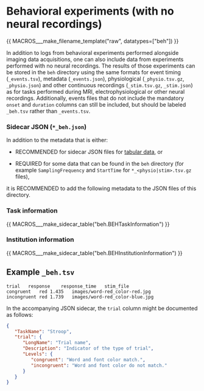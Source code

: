 # Behavioral experiments (with no neural recordings)

<!--
This block generates a filename templates.
The inputs for this macro can be found in the directory
  src/schema/rules/files/raw
and a guide for using macros can be found at
 https://github.com/bids-standard/bids-specification/blob/master/macros_doc.md
-->
{{ MACROS___make_filename_template("raw", datatypes=["beh"]) }}

In addition to logs from behavioral experiments performed alongside imaging data
acquisitions, one can also include data from experiments performed with no neural
recordings.
The results of those experiments can be stored in the `beh` directory using the same
formats for event timing (`_events.tsv`), metadata (`_events.json`),
physiological (`_physio.tsv.gz`, `_physio.json`)
and other continuous recordings (`_stim.tsv.gz`, `_stim.json`)
as for tasks performed during MRI, electrophysiological or other neural recordings.
Additionally, events files that do not include the mandatory `onset` and
`duration` columns can still be included, but should be labeled `_beh.tsv`
rather than `_events.tsv`.

### Sidecar JSON (`*_beh.json`)

In addition to the metadata that is either:

-   RECOMMENDED for sidecar JSON files for [tabular data](../common-principles.md#tabular-data), or

-   REQUIRED for some data that can be found in the `beh` directory
    (for example `SamplingFrequency` and `StartTime` for `*_<physio|stim>.tsv.gz` files),

it is RECOMMENDED to add the following metadata to the JSON files of this directory.

### Task information

<!-- This block generates a metadata table.
These tables are defined in
  src/schema/rules/sidecars
The definitions of the fields specified in these tables may be found in
  src/schema/objects/metadata.yaml
A guide for using macros can be found at
 https://github.com/bids-standard/bids-specification/blob/master/macros_doc.md
-->

{{ MACROS___make_sidecar_table("beh.BEHTaskInformation") }}

### Institution information

<!-- This block generates a metadata table.
These tables are defined in
  src/schema/rules/sidecars
The definitions of the fields specified in these tables may be found in
  src/schema/objects/metadata.yaml
A guide for using macros can be found at
 https://github.com/bids-standard/bids-specification/blob/master/macros_doc.md
-->
{{ MACROS___make_sidecar_table("beh.BEHInstitutionInformation") }}

## Example `_beh.tsv`

```Text
trial	response	response_time	stim_file
congruent	red	1.435	images/word-red_color-red.jpg
incongruent	red	1.739	images/word-red_color-blue.jpg
```

In the accompanying JSON sidecar, the `trial` column might be documented as follows:

```JSON
{
   "TaskName": "Stroop",
   "trial": {
      "LongName": "Trial name",
      "Description": "Indicator of the type of trial",
      "Levels": {
         "congruent": "Word and font color match.",
         "incongruent": "Word and font color do not match."
      }
   }
}
```
